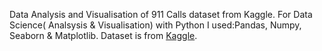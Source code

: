 Data Analysis and Visualisation of 911 Calls dataset from Kaggle.
For Data Science( Analsysis & Visualisation) with Python I used:Pandas, Numpy, Seaborn & Matplotlib.
Dataset is from [Kaggle](https://www.kaggle.com/mchirico/montcoalert). 
